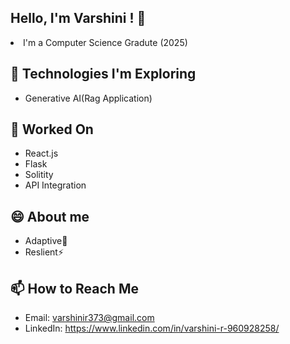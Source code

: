 

<!--
## Hi there 👋
**var-567/var-567** is a ✨ _special_ ✨ repository because its `README.md` (this file) appears on your GitHub profile.

Here are some ideas to get you started:

- 🔭 I’m currently working on ...
- 🌱 I’m currently learning ...
- 👯 I’m looking to collaborate on ...
- 🤔 I’m looking for help with ...
- 💬 Ask me about ...
- 📫 How to reach me: ...
- 😄 Pronouns: ...
- ⚡ Fun fact: ...
-->
## Hello, I'm Varshini ! 👋

<li>I'm a Computer Science Gradute (2025)</li>

## 🌱 Technologies I'm Exploring
- Generative AI(Rag Application)

## 🚀  Worked On
- React.js
- Flask
- Solitity
- API Integration

## 😄 About me
- Adaptive🌱
- Reslient⚡ 

## 📫 How to Reach Me
- Email: varshinir373@gmail.com
- LinkedIn: https://www.linkedin.com/in/varshini-r-960928258/


